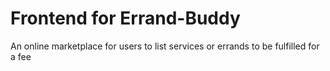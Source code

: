 # Frontend for Errand-Buddy
An online marketplace for users to list services or errands to be fulfilled for a fee
